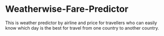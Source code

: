 # Weatherwise-Fare-Predictor
This is weather predictor by airline and price for travellers who can easily know which day is the best for travel from one country to another country.
